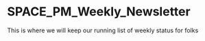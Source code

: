 # SPACE_PM_Weekly_Newsletter

This is where we will keep our running list of weekly status for folks
